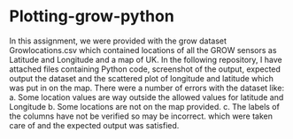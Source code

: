 # Plotting-grow-python 

In this assignment, we were provided with the grow dataset Growlocations.csv which contained locations of all the GROW sensors as Latitude and Longitude and a map of UK. 
In the following repository, I have attached files containing Python code, screenshot of the output, expected output the dataset and the scattered plot of longitude and latitude which was put in on the map. 
There were a number of errors with the dataset like: 
a. Some location values are way outside the allowed values for latitude and Longitude
b. Some locations are not on the map provided. 
c. The labels of the columns have not be verified so may be incorrect.
which were taken care of and the expected output was satisfied. 
